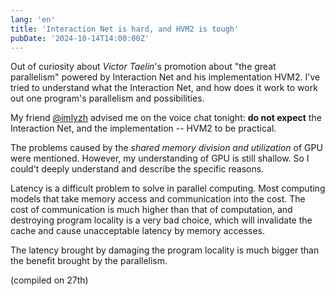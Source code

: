 ```yaml
---
lang: 'en'
title: 'Interaction Net is hard, and HVM2 is tough'
pubDate: '2024-10-14T14:00:00Z'
---
```


Out of curiosity about *Victor Taelin*'s promotion about "the great parallelism"
powered by Interaction Net and his implementation HVM2.
I've tried to understand what the Interaction Net,
and how does it work to work out one program's parallelism and possibilities.

My friend [@imlyzh](https://github.com/imlyzh) advised me on the voice chat tonight:
**do not expect** the Interaction Net, and the implementation -- HVM2
to be practical.

The problems caused by the *shared memory division and utilization* of GPU were mentioned.
However, my understanding of GPU is still shallow.
So I could't deeply understand and describe the specific reasons.

Latency is a difficult problem to solve in parallel computing.
Most computing models that take memory access and communication into the cost.
The cost of communication is much higher than that of computation,
and destroying program locality is a very bad choice,
which will invalidate the cache and cause unacceptable latency by memory accesses.

The latency brought by damaging the program locality is much bigger than the benefit brought by the parallelism.

(compiled on 27th)
